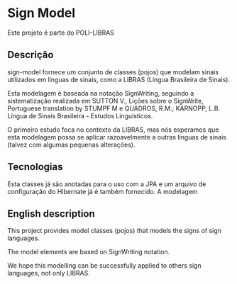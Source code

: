 Sign Model
==================

Este projeto é parte do POLI-LIBRAS

Descrição
---------

sign-model fornece um conjunto de classes (pojos) que modelam sinais utilizados em línguas de sinais, como a LIBRAS (Língua Brasileira de Sinais).

Esta modelagem é baseada na notação SignWriting, seguindo a sistematização realizada em SUTTON V., Lições sobre o SignWrite, Portuguese translation by STUMPF M e QUADROS, R.M.; KARNOPP, L.B. Língua de Sinais Brasileira - Estudos Linguísticos.

O primeiro estudo foca no contexto da LIBRAS, mas nós esperamos que esta modelagem possa se aplicar razoavelmente a outras línguas de sinais (talvez com algumas pequenas alterações).

Tecnologias
-----------

Esta classes já são anotadas para o uso com a JPA e um arquivo de configuração do Hibernate já é também fornecido.
A modelagem

English description
---------------------

This project provides model classes (pojos) that models the signs of sign languages.

The model elements are based on SignWriting notation.

We hope this modelling can be successfully applied to others sign languages, not only LIBRAS. 

